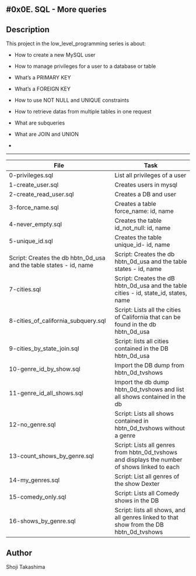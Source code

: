 #0x0E. SQL - More queries
---
## Description

This project in the low_level_programming series is about:

* How to create a new MySQL user

* How to manage privileges for a user to a database or table

* What’s a PRIMARY KEY

* What’s a FOREIGN KEY

* How to use NOT NULL and UNIQUE constraints

* How to retrieve datas from multiple tables in one request

* What are subqueries

* What are JOIN and UNION

* 

---
File|Task
---|---
0-privileges.sql | List all privileges of a user
1-create_user.sql | Creates users in mysql
2-create_read_user.sql | Creates a DB and user
3-force_name.sql | Creates a table force_name: id, name
4-never_empty.sql | Creates the table id_not_null: id, name
5-unique_id.sql | Creates the table unique_id- id, name
Script: Creates the db hbtn_0d_usa and the table states - id, name | Script: Creates the db hbtn_0d_usa and the table states - id, name
7-cities.sql | Script: Creates the dB hbtn_0d_usa and the table cities - id, state_id, states, name
8-cities_of_california_subquery.sql | Script: Lists all the cities of California that can be found in the db hbtn_0d_usa
9-cities_by_state_join.sql | Script: lists all cities contained in the DB hbtn_0d_usa
10-genre_id_by_show.sql | Import the DB dump from hbtn_0d_tvshows
11-genre_id_all_shows.sql | Import the db dump hbtn_0d_tvshows and list all shows contained in the db
12-no_genre.sql | Script: Lists all shows contained in hbtn_0d_tvshows without a genre
13-count_shows_by_genre.sql | Script: Lists all genres from hbtn_0d_tvshows and displays the number of shows linked to each
14-my_genres.sql | Script: List all genres of the show Dexter
15-comedy_only.sql | Script: Lists all Comedy shows in the DB
16-shows_by_genre.sql | Script: lists all shows, and all genres linked to that show from the DB hbtn_0d_tvshows

## Author
 Shoji Takashima
